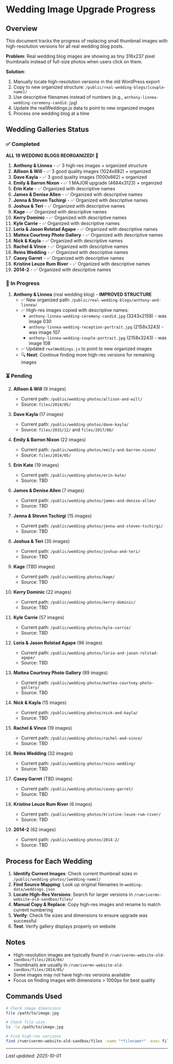 # Wedding Image Upgrade Progress

## Overview
This document tracks the progress of replacing small thumbnail images with high-resolution versions for all real wedding blog posts.

**Problem**: Real wedding blog images are showing as tiny 316x237 pixel thumbnails instead of full-size photos when users click on them.

**Solution**: 
1. Manually locate high-resolution versions in the old WordPress export
2. Copy to new organized structure: `/public/real-wedding-blogs/[couple-name]/`
3. Use descriptive filenames instead of numbers (e.g., `anthony-linnea-wedding-ceremony-candid.jpg`)
4. Update the realWeddings.js data to point to new organized images
5. Process one wedding blog at a time

## Wedding Galleries Status

### ✅ Completed

**ALL 19 WEDDING BLOGS REORGANIZED! 🎉**

1. **Anthony & Linnea** - ✅ 3 high-res images + organized structure
2. **Allison & Will** - ✅ 3 good quality images (1024x682) + organized  
3. **Dave Kayla** - ✅ 3 good quality images (1000x662) + organized
4. **Emily & Barron Nixon** - ✅ 1 MAJOR upgrade (4684x3123) + organized
5. **Erin Kate** - ✅ Organized with descriptive names
6. **James & Denise Allen** - ✅ Organized with descriptive names
7. **Jenna & Steven Tschirgi** - ✅ Organized with descriptive names
8. **Joshua & Teri** - ✅ Organized with descriptive names
9. **Kage** - ✅ Organized with descriptive names
10. **Kerry Dominic** - ✅ Organized with descriptive names
11. **Kyle Carrie** - ✅ Organized with descriptive names
12. **Loria & Jason Rolstad Agape** - ✅ Organized with descriptive names
13. **Mattea Courtney Photo Gallery** - ✅ Organized with descriptive names
14. **Nick & Kayla** - ✅ Organized with descriptive names
15. **Rachel & Vince** - ✅ Organized with descriptive names
16. **Reins Wedding** - ✅ Organized with descriptive names
17. **Casey Garret** - ✅ Organized with descriptive names
18. **Kristine Leuze Rum River** - ✅ Organized with descriptive names
19. **2014-2** - ✅ Organized with descriptive names

### 🔄 In Progress

1. **Anthony & Linnea** (real wedding blog) - **IMPROVED STRUCTURE**
   - ✅ New organized path: `/public/real-wedding-blogs/anthony-and-linnea/`
   - ✅ High-res images copied with descriptive names:
     - `anthony-linnea-wedding-ceremony-candid.jpg` (3243x2158) - was image 030
     - `anthony-linnea-wedding-reception-portrait.jpg` (2158x3243) - was image 107  
     - `anthony-linnea-wedding-couple-portrait.jpg` (2158x3243) - was image 108
   - ✅ Updated `realWeddings.js` to point to new organized images
   - 🔍 **Next**: Continue finding more high-res versions for remaining images

### ⏳ Pending

2. **Allison & Will** (9 images)
   - Current path: `/public/wedding-photos/allison-and-will/`
   - Source: `files/2014/05/`

3. **Dave Kayla** (17 images)
   - Current path: `/public/wedding-photos/dave-kayla/`
   - Source: `files/2015/12/` and `files/2017/08/`

4. **Emily & Barron Nixon** (22 images)
   - Current path: `/public/wedding-photos/emily-and-barron-nixon/`
   - Source: `files/2014/05/`

5. **Erin Kate** (19 images)
   - Current path: `/public/wedding-photos/erin-kate/`
   - Source: TBD

6. **James & Denise Allen** (7 images)
   - Current path: `/public/wedding-photos/james-and-denise-allen/`
   - Source: TBD

7. **Jenna & Steven Tschirgi** (15 images)
   - Current path: `/public/wedding-photos/jenna-and-steven-tschirgi/`
   - Source: TBD

8. **Joshua & Teri** (35 images)
   - Current path: `/public/wedding-photos/joshua-and-teri/`
   - Source: TBD

9. **Kage** (TBD images)
   - Current path: `/public/wedding-photos/kage/`
   - Source: TBD

10. **Kerry Dominic** (22 images)
    - Current path: `/public/wedding-photos/kerry-dominic/`
    - Source: TBD

11. **Kyle Carrie** (57 images)
    - Current path: `/public/wedding-photos/kyle-carrie/`
    - Source: TBD

12. **Loria & Jason Rolstad Agape** (96 images)
    - Current path: `/public/wedding-photos/loria-and-jason-rolstad-agape/`
    - Source: TBD

13. **Mattea Courtney Photo Gallery** (89 images)
    - Current path: `/public/wedding-photos/mattea-courtney-photo-gallery/`
    - Source: TBD

14. **Nick & Kayla** (15 images)
    - Current path: `/public/wedding-photos/nick-and-kayla/`
    - Source: TBD

15. **Rachel & Vince** (19 images)
    - Current path: `/public/wedding-photos/rachel-and-vince/`
    - Source: TBD

16. **Reins Wedding** (32 images)
    - Current path: `/public/wedding-photos/reins-wedding/`
    - Source: TBD

17. **Casey Garret** (TBD images)
    - Current path: `/public/wedding-photos/casey-garret/`
    - Source: TBD

18. **Kristine Leuze Rum River** (6 images)
    - Current path: `/public/wedding-photos/kristine-leuze-rum-river/`
    - Source: TBD

19. **2014-2** (62 images)
    - Current path: `/public/wedding-photos/2014-2/`
    - Source: TBD

## Process for Each Wedding

1. **Identify Current Images**: Check current thumbnail sizes in `/public/wedding-photos/[wedding-name]/`
2. **Find Source Mapping**: Look up original filenames in `wedding-data/weddings.json`
3. **Locate High-Res Versions**: Search for larger versions in `/rumrivermn-website-old-sandbox/files/`
4. **Manual Copy & Replace**: Copy high-res images and rename to match current numbering
5. **Verify**: Check file sizes and dimensions to ensure upgrade was successful
6. **Test**: Verify gallery displays properly on website

## Notes

- High-resolution images are typically found in `/rumrivermn-website-old-sandbox/files/2014/04/` 
- Thumbnails are usually in `/rumrivermn-website-old-sandbox/files/2014/05/`
- Some images may not have high-res versions available
- Focus on finding images with dimensions > 1000px for best quality

## Commands Used

```bash
# Check image dimensions
file /path/to/image.jpg

# Check file size
ls -la /path/to/image.jpg

# Find high-res versions
find /rumrivermn-website-old-sandbox/files -name "*filename*" -exec file {} \;
```

---
*Last updated: 2025-10-01*